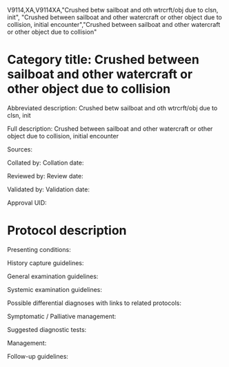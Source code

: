 V9114,XA,V9114XA,"Crushed betw sailboat and oth wtrcrft/obj due to clsn, init", "Crushed between sailboat and other watercraft or other object due to collision, initial encounter","Crushed between sailboat and other watercraft or other object due to collision"
# Category title: Crushed between sailboat and other watercraft or other object due to collision

Abbreviated description: Crushed betw sailboat and oth wtrcrft/obj due to clsn, init

Full description: Crushed between sailboat and other watercraft or other object due to collision, initial encounter

Sources:

Collated by:
Collation date:

Reviewed by:
Review date:

Validated by:
Validation date:

Approval UID:

# Protocol description

Presenting conditions:

History capture guidelines:

General examination guidelines:

Systemic examination guidelines:

Possible differential diagnoses with links to related protocols:

Symptomatic / Palliative management:

Suggested diagnostic tests:

Management:

Follow-up guidelines:
